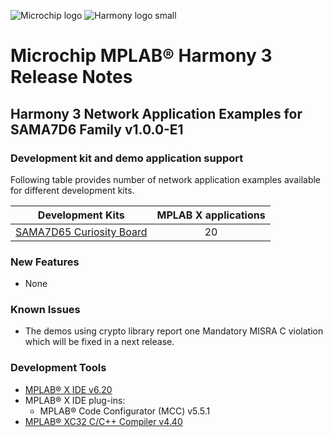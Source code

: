 ﻿![Microchip logo](https://raw.githubusercontent.com/wiki/Microchip-MPLAB-Harmony/Microchip-MPLAB-Harmony.github.io/images/microchip_logo.png)
![Harmony logo small](https://raw.githubusercontent.com/wiki/Microchip-MPLAB-Harmony/Microchip-MPLAB-Harmony.github.io/images/microchip_mplab_harmony_logo_small.png)

# Microchip MPLAB® Harmony 3 Release Notes

## Harmony 3 Network Application Examples for SAMA7D6 Family  v1.0.0-E1

### Development kit and demo application support

Following table provides number of network application examples available for different development kits.

| Development Kits  | MPLAB X applications |
|:-----------------:|:-------------------:|
| [SAMA7D65 Curiosity Board](https://www.microchip.com/en-us/development-tool/EA89C15A) | 20 |

### New Features

- None

### Known Issues

- The demos using crypto library report one Mandatory MISRA C violation which will be fixed in a next release. 

### Development Tools

- [MPLAB® X IDE v6.20](https://www.microchip.com/mplab/mplab-x-ide)
- MPLAB® X IDE plug-ins:
  - MPLAB® Code Configurator (MCC) v5.5.1
- [MPLAB® XC32 C/C++ Compiler v4.40](https://www.microchip.com/mplab/compilers)